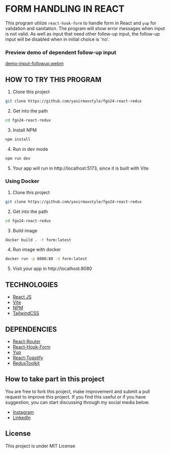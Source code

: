 # FORM HANDLING IN REACT
This program utilize `react-hook-form` to handle form in React and `yup` for validation and sanitation. The program will show error messages when input is not valid. As well as input that need other follow-up input, the follow-up input will be disabled when in initial choice is 'no'.
### Preview demo of dependent follow-up input
[demo-input-followup.webm](https://github.com/user-attachments/assets/783b7ec4-b3e0-46ca-925a-b8e3b21d1e69)

## HOW TO TRY THIS PROGRAM
1. Clone this project
```sh
git clone https://github.com/yasirmaxstyle/fgo24-react-redux
```
2. Get into the path
```sh
cd fgo24-react-redux
```
3. Install NPM
```sh
npm install
```
4. Run in dev mode
```sh
npm run dev
```
5. Your app will run in http://localhost:5173, since it is built with Vite

### Using Docker
1. Clone this project
```sh
git clone https://github.com/yasirmaxstyle/fgo24-react-redux
```
2. Get into the path
```sh
cd fgo24-react-redux
```
3. Build image
```bash
docker build . -t form:latest
```
4. Run image with docker
```bash
docker run -p 8080:80 -d form:latest
```
5. Visit your app in http://localhost:8080

## TECHNOLOGIES
- [React JS](https://react.dev/)
- [Vite](https://vite.dev/)
- [NPM](https://www.npmjs.com/)
- [TailwindCSS](https://tailwindcss.com/)

## DEPENDENCIES
- [React-Router](https://www.npmjs.com/package/react-router)
- [React-Hook-Form](https://www.npmjs.com/package/react-hook-form)
- [Yup](https://www.npmjs.com/package/yup)
- [React-Toastify](https://www.npmjs.com/package/react-toastify)
- [ReduxToolkit](https://redux-toolkit.js.org/usage/usage-guide#working-with-non-serializable-data)

## How to take part in this project
You are free to fork this project, make improvement and submit a pull request to improve this project. If you find this useful or if you have suggestion, you can start discussing through my social media below.
- [Instagram](https://www.instagram.com/yasirmaxstyle/)
- [LinkedIn](https://www.linkedin.com/in/muhamad-yasir-806230117/)

## License
This project is under MIT License
